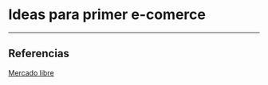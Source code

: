 # Ideas para primer e-comerce 
---
## Referencias
[Mercadolibre]:https://mercadolibre.com.ar
[Mercado libre][Mercadolibre]